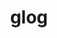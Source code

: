 ---
title: "glog"
layout: cache
categories: [package, develop]
meta: {"compilers": ["gcc@11.4.0", "gcc@13.2.0"], "num_specs": 103, "num_specs_by_stack": {"e4s": 6, "ml-linux-x86_64-rocm": 32, "root": 103}, "oss": ["ubuntu22.04", "ubuntu24.04"], "platforms": ["linux"], "stacks": ["e4s", "ml-linux-x86_64-rocm", "root"], "targets": ["x86_64_v3"], "versions": ["0.7.1"]}
spec_details: [{"compiler": "gcc@11.4.0", "hash": "2du2ira265z4fzswfrqa7br3hon2z2rv", "os": "ubuntu22.04", "platform": "linux", "size": "-", "stacks": ["e4s", "root"], "target": "x86_64_v3", "variants": ["build_system=cmake", "build_type=Release", "generator=make", "~ipo"], "versions": ["0.7.1"]}, {"compiler": "gcc@11.4.0", "hash": "333z4rrctejqha76efknwci2pyupxnpm", "os": "ubuntu22.04", "platform": "linux", "size": "-", "stacks": ["root"], "target": "x86_64_v3", "variants": ["build_system=cmake", "build_type=Release", "generator=make", "~ipo"], "versions": ["0.7.1"]}, {"compiler": "gcc@11.4.0", "hash": "3a3lfepcyoqlag4ihao5e7ij7m77426z", "os": "ubuntu22.04", "platform": "linux", "size": "-", "stacks": ["root"], "target": "x86_64_v3", "variants": ["build_system=cmake", "build_type=Release", "generator=make", "~ipo"], "versions": ["0.7.1"]}, {"compiler": "gcc@11.4.0", "hash": "3kejhyzatuwnd6wcg4axigvajr6ho4ay", "os": "ubuntu22.04", "platform": "linux", "size": "-", "stacks": ["root"], "target": "x86_64_v3", "variants": ["build_system=cmake", "build_type=Release", "generator=make", "~ipo"], "versions": ["0.7.1"]}, {"compiler": "gcc@11.4.0", "hash": "3r62v4wda2xaeo757ldqee3f2ikb4rta", "os": "ubuntu22.04", "platform": "linux", "size": "-", "stacks": ["root"], "target": "x86_64_v3", "variants": ["build_system=cmake", "build_type=Release", "generator=make", "~ipo"], "versions": ["0.7.1"]}, {"compiler": "gcc@11.4.0", "hash": "4gnbsuyw434blkhlcbumfmouhakyhpia", "os": "ubuntu22.04", "platform": "linux", "size": "-", "stacks": ["e4s", "root"], "target": "x86_64_v3", "variants": ["build_system=cmake", "build_type=Release", "generator=make", "~ipo"], "versions": ["0.7.1"]}, {"compiler": "gcc@13.2.0", "hash": "4hfu5v2se5gsd2vwam5hvwuaekekst5g", "os": "ubuntu24.04", "platform": "linux", "size": "-", "stacks": ["ml-linux-x86_64-rocm", "root"], "target": "x86_64_v3", "variants": ["build_system=cmake", "build_type=Release", "generator=make", "~ipo"], "versions": ["0.7.1"]}, {"compiler": "gcc@11.4.0", "hash": "4qqindbyz42aypr75fryhzubd73lwjsy", "os": "ubuntu22.04", "platform": "linux", "size": "-", "stacks": ["root"], "target": "x86_64_v3", "variants": ["build_system=cmake", "build_type=Release", "generator=make", "~ipo"], "versions": ["0.7.1"]}, {"compiler": "gcc@11.4.0", "hash": "4uqq5akextf4t4gp6fht3srrfpshm3ya", "os": "ubuntu22.04", "platform": "linux", "size": "-", "stacks": ["root"], "target": "x86_64_v3", "variants": ["build_system=cmake", "build_type=Release", "generator=make", "~ipo"], "versions": ["0.7.1"]}, {"compiler": "gcc@11.4.0", "hash": "52glwmnz57wqc66eefvablxj6542g453", "os": "ubuntu22.04", "platform": "linux", "size": "-", "stacks": ["root"], "target": "x86_64_v3", "variants": ["build_system=cmake", "build_type=Release", "generator=make", "~ipo"], "versions": ["0.7.1"]}, {"compiler": "gcc@11.4.0", "hash": "55junjby6nsyuoehngkmuxueaz3mzfm6", "os": "ubuntu22.04", "platform": "linux", "size": "-", "stacks": ["root"], "target": "x86_64_v3", "variants": ["build_system=cmake", "build_type=Release", "generator=make", "~ipo"], "versions": ["0.7.1"]}, {"compiler": "gcc@11.4.0", "hash": "5hvtxfatao6cl7w7lvyha5lojxh56qmr", "os": "ubuntu22.04", "platform": "linux", "size": "-", "stacks": ["root"], "target": "x86_64_v3", "variants": ["build_system=cmake", "build_type=Release", "generator=make", "~ipo"], "versions": ["0.7.1"]}, {"compiler": "gcc@11.4.0", "hash": "5j35rep6f5e3tfhifguu4xmlw4vzjltf", "os": "ubuntu22.04", "platform": "linux", "size": "-", "stacks": ["root"], "target": "x86_64_v3", "variants": ["build_system=cmake", "build_type=Release", "generator=make", "~ipo"], "versions": ["0.7.1"]}, {"compiler": "gcc@11.4.0", "hash": "5kx6qerxeppzxpzixuv7rg5sc4uf4lax", "os": "ubuntu22.04", "platform": "linux", "size": "-", "stacks": ["root"], "target": "x86_64_v3", "variants": ["build_system=cmake", "build_type=Release", "generator=make", "~ipo"], "versions": ["0.7.1"]}, {"compiler": "gcc@13.2.0", "hash": "5qeibwatqpxiwbzhelqvqy3kxdoiovzm", "os": "ubuntu24.04", "platform": "linux", "size": "-", "stacks": ["ml-linux-x86_64-rocm", "root"], "target": "x86_64_v3", "variants": ["build_system=cmake", "build_type=Release", "generator=make", "~ipo"], "versions": ["0.7.1"]}, {"compiler": "gcc@11.4.0", "hash": "6hzgfsgtqcoc2gvoh26mqivhs3xqizb6", "os": "ubuntu22.04", "platform": "linux", "size": "-", "stacks": ["root"], "target": "x86_64_v3", "variants": ["build_system=cmake", "build_type=Release", "generator=make", "~ipo"], "versions": ["0.7.1"]}, {"compiler": "gcc@13.2.0", "hash": "6v4osv46cbwmnnfkvcqnyomaofmqyh3e", "os": "ubuntu24.04", "platform": "linux", "size": "-", "stacks": ["ml-linux-x86_64-rocm", "root"], "target": "x86_64_v3", "variants": ["build_system=cmake", "build_type=Release", "generator=make", "~ipo"], "versions": ["0.7.1"]}, {"compiler": "gcc@13.2.0", "hash": "6wmw7ktrrwnkgfkztoszsnly6m67zf5z", "os": "ubuntu24.04", "platform": "linux", "size": "-", "stacks": ["ml-linux-x86_64-rocm", "root"], "target": "x86_64_v3", "variants": ["build_system=cmake", "build_type=Release", "generator=make", "~ipo"], "versions": ["0.7.1"]}, {"compiler": "gcc@11.4.0", "hash": "7vmie6frqndk2bs647ypiq7mezjlwo2p", "os": "ubuntu22.04", "platform": "linux", "size": "-", "stacks": ["root"], "target": "x86_64_v3", "variants": ["build_system=cmake", "build_type=Release", "generator=make", "~ipo"], "versions": ["0.7.1"]}, {"compiler": "gcc@11.4.0", "hash": "akyzpl6lpr447qzvnnkspduuznqngbz6", "os": "ubuntu22.04", "platform": "linux", "size": "-", "stacks": ["root"], "target": "x86_64_v3", "variants": ["build_system=cmake", "build_type=Release", "generator=make", "~ipo"], "versions": ["0.7.1"]}, {"compiler": "gcc@11.4.0", "hash": "arjldvudn3u6fsryv7gzpyvowvmwzi36", "os": "ubuntu22.04", "platform": "linux", "size": "-", "stacks": ["root"], "target": "x86_64_v3", "variants": ["build_system=cmake", "build_type=Release", "generator=make", "~ipo"], "versions": ["0.7.1"]}, {"compiler": "gcc@13.2.0", "hash": "asjcecu32ah5em4dvctklwbw2m47ujhh", "os": "ubuntu24.04", "platform": "linux", "size": "-", "stacks": ["ml-linux-x86_64-rocm", "root"], "target": "x86_64_v3", "variants": ["build_system=cmake", "build_type=Release", "generator=make", "~ipo"], "versions": ["0.7.1"]}, {"compiler": "gcc@11.4.0", "hash": "b6v5n5a763tgf5vwuewxn3bbbo3uhjbc", "os": "ubuntu22.04", "platform": "linux", "size": "-", "stacks": ["root"], "target": "x86_64_v3", "variants": ["build_system=cmake", "build_type=Release", "generator=make", "~ipo"], "versions": ["0.7.1"]}, {"compiler": "gcc@11.4.0", "hash": "bkfeq2zmvxabednvws6xzp3yuehzcd6n", "os": "ubuntu22.04", "platform": "linux", "size": "-", "stacks": ["root"], "target": "x86_64_v3", "variants": ["build_system=cmake", "build_type=Release", "generator=make", "~ipo"], "versions": ["0.7.1"]}, {"compiler": "gcc@13.2.0", "hash": "bpq7fl2mal34ckw7komtlqhptu267bg3", "os": "ubuntu24.04", "platform": "linux", "size": "-", "stacks": ["ml-linux-x86_64-rocm", "root"], "target": "x86_64_v3", "variants": ["build_system=cmake", "build_type=Release", "generator=make", "~ipo"], "versions": ["0.7.1"]}, {"compiler": "gcc@11.4.0", "hash": "bto45rfza6ctv2mzoztcynianflwc4yk", "os": "ubuntu22.04", "platform": "linux", "size": "-", "stacks": ["root"], "target": "x86_64_v3", "variants": ["build_system=cmake", "build_type=Release", "generator=make", "~ipo"], "versions": ["0.7.1"]}, {"compiler": "gcc@11.4.0", "hash": "bw4pwy3urnd3p7ocn5o7ycj5ezzwjatu", "os": "ubuntu22.04", "platform": "linux", "size": "-", "stacks": ["root"], "target": "x86_64_v3", "variants": ["build_system=cmake", "build_type=Release", "generator=make", "~ipo"], "versions": ["0.7.1"]}, {"compiler": "gcc@13.2.0", "hash": "catfrdup5rzxooholi6dahm7n4u6dvzm", "os": "ubuntu24.04", "platform": "linux", "size": "-", "stacks": ["ml-linux-x86_64-rocm", "root"], "target": "x86_64_v3", "variants": ["build_system=cmake", "build_type=Release", "generator=make", "~ipo"], "versions": ["0.7.1"]}, {"compiler": "gcc@11.4.0", "hash": "d4gksfqowyaxrses7mek645kaualrxeb", "os": "ubuntu22.04", "platform": "linux", "size": "-", "stacks": ["root"], "target": "x86_64_v3", "variants": ["build_system=cmake", "build_type=Release", "generator=make", "~ipo"], "versions": ["0.7.1"]}, {"compiler": "gcc@13.2.0", "hash": "detlvbjfxl3fsq4wntj3j5xk2tzwwung", "os": "ubuntu24.04", "platform": "linux", "size": "-", "stacks": ["ml-linux-x86_64-rocm", "root"], "target": "x86_64_v3", "variants": ["build_system=cmake", "build_type=Release", "generator=make", "~ipo"], "versions": ["0.7.1"]}, {"compiler": "gcc@13.2.0", "hash": "e37zw3trmdu2ftv2tfyl62effbd5i4to", "os": "ubuntu24.04", "platform": "linux", "size": "-", "stacks": ["ml-linux-x86_64-rocm", "root"], "target": "x86_64_v3", "variants": ["build_system=cmake", "build_type=Release", "generator=make", "~ipo"], "versions": ["0.7.1"]}, {"compiler": "gcc@11.4.0", "hash": "ecrdqmljrpjq4j5hddkrjiap6tvcs2dh", "os": "ubuntu22.04", "platform": "linux", "size": "-", "stacks": ["root"], "target": "x86_64_v3", "variants": ["build_system=cmake", "build_type=Release", "generator=make", "~ipo"], "versions": ["0.7.1"]}, {"compiler": "gcc@11.4.0", "hash": "elf2ji4qxwbkpjtoy2yjtzll6qouanai", "os": "ubuntu22.04", "platform": "linux", "size": "-", "stacks": ["root"], "target": "x86_64_v3", "variants": ["build_system=cmake", "build_type=Release", "generator=make", "~ipo"], "versions": ["0.7.1"]}, {"compiler": "gcc@11.4.0", "hash": "elid2f43ydjjdm3nkwai4lugtn4lryc2", "os": "ubuntu22.04", "platform": "linux", "size": "-", "stacks": ["root"], "target": "x86_64_v3", "variants": ["build_system=cmake", "build_type=Release", "generator=make", "~ipo"], "versions": ["0.7.1"]}, {"compiler": "gcc@11.4.0", "hash": "eoryl5kph5u7d4xbat5wuww7df2chdwj", "os": "ubuntu22.04", "platform": "linux", "size": "-", "stacks": ["root"], "target": "x86_64_v3", "variants": ["build_system=cmake", "build_type=Release", "generator=make", "~ipo"], "versions": ["0.7.1"]}, {"compiler": "gcc@13.2.0", "hash": "etuz7xqimxxougeijrjruhmfkyo6d5kc", "os": "ubuntu24.04", "platform": "linux", "size": "-", "stacks": ["ml-linux-x86_64-rocm", "root"], "target": "x86_64_v3", "variants": ["build_system=cmake", "build_type=Release", "generator=make", "~ipo"], "versions": ["0.7.1"]}, {"compiler": "gcc@13.2.0", "hash": "frmtyxzgyvqgtayjnss7lc6tz624wl6g", "os": "ubuntu24.04", "platform": "linux", "size": "-", "stacks": ["ml-linux-x86_64-rocm", "root"], "target": "x86_64_v3", "variants": ["build_system=cmake", "build_type=Release", "generator=make", "~ipo"], "versions": ["0.7.1"]}, {"compiler": "gcc@13.2.0", "hash": "g6q6xyom5hx2qumm4cdq5yuausjbsf7z", "os": "ubuntu24.04", "platform": "linux", "size": "-", "stacks": ["ml-linux-x86_64-rocm", "root"], "target": "x86_64_v3", "variants": ["build_system=cmake", "build_type=Release", "generator=make", "~ipo"], "versions": ["0.7.1"]}, {"compiler": "gcc@11.4.0", "hash": "g7eof4xsut7hedmhvgkfi7nk4qulmuod", "os": "ubuntu22.04", "platform": "linux", "size": "-", "stacks": ["root"], "target": "x86_64_v3", "variants": ["build_system=cmake", "build_type=Release", "generator=make", "~ipo"], "versions": ["0.7.1"]}, {"compiler": "gcc@11.4.0", "hash": "gq3ucuhpb2ln7e3hm5eocweqt2t6wwmj", "os": "ubuntu22.04", "platform": "linux", "size": "-", "stacks": ["root"], "target": "x86_64_v3", "variants": ["build_system=cmake", "build_type=Release", "generator=make", "~ipo"], "versions": ["0.7.1"]}, {"compiler": "gcc@11.4.0", "hash": "gqgzw4z7i2lomearetqb5tqgan7vj4f5", "os": "ubuntu22.04", "platform": "linux", "size": "-", "stacks": ["root"], "target": "x86_64_v3", "variants": ["build_system=cmake", "build_type=Release", "generator=make", "~ipo"], "versions": ["0.7.1"]}, {"compiler": "gcc@11.4.0", "hash": "h3sujnsz2dzvwuprdmpqcp6wtdfeedyk", "os": "ubuntu22.04", "platform": "linux", "size": "-", "stacks": ["root"], "target": "x86_64_v3", "variants": ["build_system=cmake", "build_type=Release", "generator=make", "~ipo"], "versions": ["0.7.1"]}, {"compiler": "gcc@11.4.0", "hash": "hgt3ltnaiq3wn4xqfdz6homincp743ha", "os": "ubuntu22.04", "platform": "linux", "size": "-", "stacks": ["root"], "target": "x86_64_v3", "variants": ["build_system=cmake", "build_type=Release", "generator=make", "~ipo"], "versions": ["0.7.1"]}, {"compiler": "gcc@13.2.0", "hash": "hppzkbmz74bu2eshjhfneasv4ianurxr", "os": "ubuntu24.04", "platform": "linux", "size": "-", "stacks": ["ml-linux-x86_64-rocm", "root"], "target": "x86_64_v3", "variants": ["build_system=cmake", "build_type=Release", "generator=make", "~ipo"], "versions": ["0.7.1"]}, {"compiler": "gcc@11.4.0", "hash": "i6w2b4gfpshrocpczg3s4wzyzxe2migx", "os": "ubuntu22.04", "platform": "linux", "size": "-", "stacks": ["root"], "target": "x86_64_v3", "variants": ["build_system=cmake", "build_type=Release", "generator=make", "~ipo"], "versions": ["0.7.1"]}, {"compiler": "gcc@11.4.0", "hash": "ijdopaf66a2ymrshuimtnalmg4yicqbf", "os": "ubuntu22.04", "platform": "linux", "size": "-", "stacks": ["root"], "target": "x86_64_v3", "variants": ["build_system=cmake", "build_type=Release", "generator=make", "~ipo"], "versions": ["0.7.1"]}, {"compiler": "gcc@11.4.0", "hash": "ir4d3jdpiv4khg7cbnnsh7a3rvzp672y", "os": "ubuntu22.04", "platform": "linux", "size": "-", "stacks": ["root"], "target": "x86_64_v3", "variants": ["build_system=cmake", "build_type=Release", "generator=make", "~ipo"], "versions": ["0.7.1"]}, {"compiler": "gcc@11.4.0", "hash": "izuycgobarb5dbunmr36k67dqarfyn66", "os": "ubuntu22.04", "platform": "linux", "size": "-", "stacks": ["root"], "target": "x86_64_v3", "variants": ["build_system=cmake", "build_type=Release", "generator=make", "~ipo"], "versions": ["0.7.1"]}, {"compiler": "gcc@11.4.0", "hash": "jsgokhytcp3fsi7e5vdtfechw6vf5kjb", "os": "ubuntu22.04", "platform": "linux", "size": "-", "stacks": ["root"], "target": "x86_64_v3", "variants": ["build_system=cmake", "build_type=Release", "generator=make", "~ipo"], "versions": ["0.7.1"]}, {"compiler": "gcc@11.4.0", "hash": "k3kpnzotrkvv7xgdz4ykf4wpgmuzlxn5", "os": "ubuntu22.04", "platform": "linux", "size": "-", "stacks": ["root"], "target": "x86_64_v3", "variants": ["build_system=cmake", "build_type=Release", "generator=make", "~ipo"], "versions": ["0.7.1"]}, {"compiler": "gcc@11.4.0", "hash": "kb6rqltwewx6esops5ckwtykjv6ye2vn", "os": "ubuntu22.04", "platform": "linux", "size": "-", "stacks": ["root"], "target": "x86_64_v3", "variants": ["build_system=cmake", "build_type=Release", "generator=make", "~ipo"], "versions": ["0.7.1"]}, {"compiler": "gcc@13.2.0", "hash": "kdn6pcb5ru5lkaw64e6v5adzgx5mghft", "os": "ubuntu24.04", "platform": "linux", "size": "-", "stacks": ["ml-linux-x86_64-rocm", "root"], "target": "x86_64_v3", "variants": ["build_system=cmake", "build_type=Release", "generator=make", "~ipo"], "versions": ["0.7.1"]}, {"compiler": "gcc@13.2.0", "hash": "l53b2w7nlatvmni7o5xuaf7ov6jefwsd", "os": "ubuntu24.04", "platform": "linux", "size": "-", "stacks": ["ml-linux-x86_64-rocm", "root"], "target": "x86_64_v3", "variants": ["build_system=cmake", "build_type=Release", "generator=make", "~ipo"], "versions": ["0.7.1"]}, {"compiler": "gcc@11.4.0", "hash": "l57vsvqkn45hdg5d3qkwresnaa4m7pyo", "os": "ubuntu22.04", "platform": "linux", "size": "-", "stacks": ["root"], "target": "x86_64_v3", "variants": ["build_system=cmake", "build_type=Release", "generator=make", "~ipo"], "versions": ["0.7.1"]}, {"compiler": "gcc@11.4.0", "hash": "l75hmdm6o4dvhuwkhlfgbucshcl4pyao", "os": "ubuntu22.04", "platform": "linux", "size": "-", "stacks": ["root"], "target": "x86_64_v3", "variants": ["build_system=cmake", "build_type=Release", "generator=make", "~ipo"], "versions": ["0.7.1"]}, {"compiler": "gcc@11.4.0", "hash": "lauvkgpxsw35gdhlspzj7c7hdz7e6xax", "os": "ubuntu22.04", "platform": "linux", "size": "-", "stacks": ["e4s", "root"], "target": "x86_64_v3", "variants": ["build_system=cmake", "build_type=Release", "generator=make", "~ipo"], "versions": ["0.7.1"]}, {"compiler": "gcc@13.2.0", "hash": "lpdltigfe3uiwsjqzxuaeeigjq654niw", "os": "ubuntu24.04", "platform": "linux", "size": "-", "stacks": ["ml-linux-x86_64-rocm", "root"], "target": "x86_64_v3", "variants": ["build_system=cmake", "build_type=Release", "generator=make", "~ipo"], "versions": ["0.7.1"]}, {"compiler": "gcc@11.4.0", "hash": "lrncdixv3abkhw72zx7pmuxijq3cjq2i", "os": "ubuntu22.04", "platform": "linux", "size": "-", "stacks": ["root"], "target": "x86_64_v3", "variants": ["build_system=cmake", "build_type=Release", "generator=make", "~ipo"], "versions": ["0.7.1"]}, {"compiler": "gcc@13.2.0", "hash": "mhycbsfhsmly74dmqsahk3idyxic65oc", "os": "ubuntu24.04", "platform": "linux", "size": "-", "stacks": ["ml-linux-x86_64-rocm", "root"], "target": "x86_64_v3", "variants": ["build_system=cmake", "build_type=Release", "generator=make", "~ipo"], "versions": ["0.7.1"]}, {"compiler": "gcc@11.4.0", "hash": "mmsgxxpzefbmt5ll3i74memwu3t4f5ve", "os": "ubuntu22.04", "platform": "linux", "size": "-", "stacks": ["root"], "target": "x86_64_v3", "variants": ["build_system=cmake", "build_type=Release", "generator=make", "~ipo"], "versions": ["0.7.1"]}, {"compiler": "gcc@13.2.0", "hash": "mpooz5wenfturefkyilzkpyykbz33cgi", "os": "ubuntu24.04", "platform": "linux", "size": "-", "stacks": ["ml-linux-x86_64-rocm", "root"], "target": "x86_64_v3", "variants": ["build_system=cmake", "build_type=Release", "generator=make", "~ipo"], "versions": ["0.7.1"]}, {"compiler": "gcc@11.4.0", "hash": "mz2kb2eivbtglxl44pkisjgcxfcnkq74", "os": "ubuntu22.04", "platform": "linux", "size": "-", "stacks": ["root"], "target": "x86_64_v3", "variants": ["build_system=cmake", "build_type=Release", "generator=make", "~ipo"], "versions": ["0.7.1"]}, {"compiler": "gcc@13.2.0", "hash": "n5uf4pj5veixwknaberplxsutxndzla7", "os": "ubuntu24.04", "platform": "linux", "size": "-", "stacks": ["ml-linux-x86_64-rocm", "root"], "target": "x86_64_v3", "variants": ["build_system=cmake", "build_type=Release", "generator=make", "~ipo"], "versions": ["0.7.1"]}, {"compiler": "gcc@13.2.0", "hash": "n5zb7pdfpk4fjr6g7r67inkkgyqncudt", "os": "ubuntu24.04", "platform": "linux", "size": "-", "stacks": ["ml-linux-x86_64-rocm", "root"], "target": "x86_64_v3", "variants": ["build_system=cmake", "build_type=Release", "generator=make", "~ipo"], "versions": ["0.7.1"]}, {"compiler": "gcc@13.2.0", "hash": "napllhwmus44yr3q5xpxdpf7onjwtnne", "os": "ubuntu24.04", "platform": "linux", "size": "-", "stacks": ["ml-linux-x86_64-rocm", "root"], "target": "x86_64_v3", "variants": ["build_system=cmake", "build_type=Release", "generator=make", "~ipo"], "versions": ["0.7.1"]}, {"compiler": "gcc@11.4.0", "hash": "naqwm43db4ub54xkq3dm6x26lztigfdo", "os": "ubuntu22.04", "platform": "linux", "size": "-", "stacks": ["root"], "target": "x86_64_v3", "variants": ["build_system=cmake", "build_type=Release", "generator=make", "~ipo"], "versions": ["0.7.1"]}, {"compiler": "gcc@11.4.0", "hash": "onrxd6mbz32l5pbozimt3fn5b6ynpxog", "os": "ubuntu22.04", "platform": "linux", "size": "-", "stacks": ["root"], "target": "x86_64_v3", "variants": ["build_system=cmake", "build_type=Release", "generator=make", "~ipo"], "versions": ["0.7.1"]}, {"compiler": "gcc@11.4.0", "hash": "pkandizhgpshcaj4uufxhay7wzvqjcwl", "os": "ubuntu22.04", "platform": "linux", "size": "-", "stacks": ["root"], "target": "x86_64_v3", "variants": ["build_system=cmake", "build_type=Release", "generator=make", "~ipo"], "versions": ["0.7.1"]}, {"compiler": "gcc@11.4.0", "hash": "ptkc6z2m7aq2khnfg4akopmkkjjbov27", "os": "ubuntu22.04", "platform": "linux", "size": "-", "stacks": ["root"], "target": "x86_64_v3", "variants": ["build_system=cmake", "build_type=Release", "generator=make", "~ipo"], "versions": ["0.7.1"]}, {"compiler": "gcc@13.2.0", "hash": "puzjxb5bc7w65vnifc3vekgdacrfytol", "os": "ubuntu24.04", "platform": "linux", "size": "-", "stacks": ["ml-linux-x86_64-rocm", "root"], "target": "x86_64_v3", "variants": ["build_system=cmake", "build_type=Release", "generator=make", "~ipo"], "versions": ["0.7.1"]}, {"compiler": "gcc@13.2.0", "hash": "py3xvdsaqdoks2cencombf5blmvbffrp", "os": "ubuntu24.04", "platform": "linux", "size": "-", "stacks": ["ml-linux-x86_64-rocm", "root"], "target": "x86_64_v3", "variants": ["build_system=cmake", "build_type=Release", "generator=make", "~ipo"], "versions": ["0.7.1"]}, {"compiler": "gcc@11.4.0", "hash": "qfbjcf7osjkxi7vrqeku4ojvc73ooaop", "os": "ubuntu22.04", "platform": "linux", "size": "-", "stacks": ["root"], "target": "x86_64_v3", "variants": ["build_system=cmake", "build_type=Release", "generator=make", "~ipo"], "versions": ["0.7.1"]}, {"compiler": "gcc@11.4.0", "hash": "rjbwqob6fdmk5ccxocxa6szeh7ex5f2p", "os": "ubuntu22.04", "platform": "linux", "size": "-", "stacks": ["root"], "target": "x86_64_v3", "variants": ["build_system=cmake", "build_type=Release", "generator=make", "~ipo"], "versions": ["0.7.1"]}, {"compiler": "gcc@11.4.0", "hash": "rvjcmt752zyreevtyna5zucsyplekkag", "os": "ubuntu22.04", "platform": "linux", "size": "-", "stacks": ["root"], "target": "x86_64_v3", "variants": ["build_system=cmake", "build_type=Release", "generator=make", "~ipo"], "versions": ["0.7.1"]}, {"compiler": "gcc@13.2.0", "hash": "sc6t7b2ivgjw3gezlte5z6ou2eiuzhpw", "os": "ubuntu24.04", "platform": "linux", "size": "-", "stacks": ["ml-linux-x86_64-rocm", "root"], "target": "x86_64_v3", "variants": ["build_system=cmake", "build_type=Release", "generator=make", "~ipo"], "versions": ["0.7.1"]}, {"compiler": "gcc@11.4.0", "hash": "sfgg7rwaovmwsis34u7pknus5ywj3b33", "os": "ubuntu22.04", "platform": "linux", "size": "-", "stacks": ["root"], "target": "x86_64_v3", "variants": ["build_system=cmake", "build_type=Release", "generator=make", "~ipo"], "versions": ["0.7.1"]}, {"compiler": "gcc@11.4.0", "hash": "t4xsoxaqsleyhlfezdtt6ivxv2vkg7ix", "os": "ubuntu22.04", "platform": "linux", "size": "-", "stacks": ["e4s", "root"], "target": "x86_64_v3", "variants": ["build_system=cmake", "build_type=Release", "generator=make", "~ipo"], "versions": ["0.7.1"]}, {"compiler": "gcc@13.2.0", "hash": "t6v5b36wdkp437rcikvynerrsb65n354", "os": "ubuntu24.04", "platform": "linux", "size": "-", "stacks": ["ml-linux-x86_64-rocm", "root"], "target": "x86_64_v3", "variants": ["build_system=cmake", "build_type=Release", "generator=make", "~ipo"], "versions": ["0.7.1"]}, {"compiler": "gcc@11.4.0", "hash": "tm7smtbjlygns4chjrvzgwlb25y7h4rp", "os": "ubuntu22.04", "platform": "linux", "size": "-", "stacks": ["root"], "target": "x86_64_v3", "variants": ["build_system=cmake", "build_type=Release", "generator=make", "~ipo"], "versions": ["0.7.1"]}, {"compiler": "gcc@11.4.0", "hash": "ttwttwezk7jud2wb3ji5uratojadhhvr", "os": "ubuntu22.04", "platform": "linux", "size": "-", "stacks": ["root"], "target": "x86_64_v3", "variants": ["build_system=cmake", "build_type=Release", "generator=make", "~ipo"], "versions": ["0.7.1"]}, {"compiler": "gcc@11.4.0", "hash": "ujfphwr2csuu36fcpklmkxdd6vjdinka", "os": "ubuntu22.04", "platform": "linux", "size": "-", "stacks": ["root"], "target": "x86_64_v3", "variants": ["build_system=cmake", "build_type=Release", "generator=make", "~ipo"], "versions": ["0.7.1"]}, {"compiler": "gcc@13.2.0", "hash": "ulmyswfc6uq3rghocmiljl2w4cydk3mx", "os": "ubuntu24.04", "platform": "linux", "size": "-", "stacks": ["ml-linux-x86_64-rocm", "root"], "target": "x86_64_v3", "variants": ["build_system=cmake", "build_type=Release", "generator=make", "~ipo"], "versions": ["0.7.1"]}, {"compiler": "gcc@11.4.0", "hash": "uv3b2mvh2cxzjdscj4vnjyvji3djkud7", "os": "ubuntu22.04", "platform": "linux", "size": "-", "stacks": ["e4s", "root"], "target": "x86_64_v3", "variants": ["build_system=cmake", "build_type=Release", "generator=make", "~ipo"], "versions": ["0.7.1"]}, {"compiler": "gcc@11.4.0", "hash": "v62ukoaslewwyn42ve5nl5w5xnt4rzr4", "os": "ubuntu22.04", "platform": "linux", "size": "-", "stacks": ["root"], "target": "x86_64_v3", "variants": ["build_system=cmake", "build_type=Release", "generator=make", "~ipo"], "versions": ["0.7.1"]}, {"compiler": "gcc@11.4.0", "hash": "vszsgbauiviupb3o26e5jen3sgmlfhfc", "os": "ubuntu22.04", "platform": "linux", "size": "-", "stacks": ["root"], "target": "x86_64_v3", "variants": ["build_system=cmake", "build_type=Release", "generator=make", "~ipo"], "versions": ["0.7.1"]}, {"compiler": "gcc@13.2.0", "hash": "vvv6y2muqv45c4lsg5yp7wn7bwzgrzui", "os": "ubuntu24.04", "platform": "linux", "size": "-", "stacks": ["ml-linux-x86_64-rocm", "root"], "target": "x86_64_v3", "variants": ["build_system=cmake", "build_type=Release", "generator=make", "~ipo"], "versions": ["0.7.1"]}, {"compiler": "gcc@11.4.0", "hash": "vwdfd2fg5np7anv5nyrngbcaxe3t3zuz", "os": "ubuntu22.04", "platform": "linux", "size": "-", "stacks": ["root"], "target": "x86_64_v3", "variants": ["build_system=cmake", "build_type=Release", "generator=make", "~ipo"], "versions": ["0.7.1"]}, {"compiler": "gcc@11.4.0", "hash": "vzlvjrqxnzmxkpil5f6rmkb5yzsljj3q", "os": "ubuntu22.04", "platform": "linux", "size": "-", "stacks": ["root"], "target": "x86_64_v3", "variants": ["build_system=cmake", "build_type=Release", "generator=make", "~ipo"], "versions": ["0.7.1"]}, {"compiler": "gcc@11.4.0", "hash": "w7t6oxferfvzbuia5ggajz4gj6gxce76", "os": "ubuntu22.04", "platform": "linux", "size": "-", "stacks": ["e4s", "root"], "target": "x86_64_v3", "variants": ["build_system=cmake", "build_type=Release", "generator=make", "~ipo"], "versions": ["0.7.1"]}, {"compiler": "gcc@13.2.0", "hash": "wbdpz3kgb4ylx33ht7l426a47wrkbdk3", "os": "ubuntu24.04", "platform": "linux", "size": "-", "stacks": ["ml-linux-x86_64-rocm", "root"], "target": "x86_64_v3", "variants": ["build_system=cmake", "build_type=Release", "generator=make", "~ipo"], "versions": ["0.7.1"]}, {"compiler": "gcc@13.2.0", "hash": "xcgeoisnkutv7wctpsrjwvcdwo2pr66b", "os": "ubuntu24.04", "platform": "linux", "size": "-", "stacks": ["ml-linux-x86_64-rocm", "root"], "target": "x86_64_v3", "variants": ["build_system=cmake", "build_type=Release", "generator=make", "~ipo"], "versions": ["0.7.1"]}, {"compiler": "gcc@11.4.0", "hash": "xkoegvhk2mrznxvdvll6rvxn5ykjzddu", "os": "ubuntu22.04", "platform": "linux", "size": "-", "stacks": ["root"], "target": "x86_64_v3", "variants": ["build_system=cmake", "build_type=Release", "generator=make", "~ipo"], "versions": ["0.7.1"]}, {"compiler": "gcc@11.4.0", "hash": "y4bg2edcbnd6jaojaumzqe4us22kwfqn", "os": "ubuntu22.04", "platform": "linux", "size": "-", "stacks": ["root"], "target": "x86_64_v3", "variants": ["build_system=cmake", "build_type=Release", "generator=make", "~ipo"], "versions": ["0.7.1"]}, {"compiler": "gcc@11.4.0", "hash": "y7ih2bb72udok4xnutskdur672u6c5sv", "os": "ubuntu22.04", "platform": "linux", "size": "-", "stacks": ["root"], "target": "x86_64_v3", "variants": ["build_system=cmake", "build_type=Release", "generator=make", "~ipo"], "versions": ["0.7.1"]}, {"compiler": "gcc@13.2.0", "hash": "yhkv4nara5q5f4gzjrequpps4cnoxxcw", "os": "ubuntu24.04", "platform": "linux", "size": "-", "stacks": ["ml-linux-x86_64-rocm", "root"], "target": "x86_64_v3", "variants": ["build_system=cmake", "build_type=Release", "generator=make", "~ipo"], "versions": ["0.7.1"]}, {"compiler": "gcc@11.4.0", "hash": "ykhryy767mm7qy5u7i7ikjyapwfeem45", "os": "ubuntu22.04", "platform": "linux", "size": "-", "stacks": ["root"], "target": "x86_64_v3", "variants": ["build_system=cmake", "build_type=Release", "generator=make", "~ipo"], "versions": ["0.7.1"]}, {"compiler": "gcc@11.4.0", "hash": "ys6mbnsvtzx5cdabdfvxjsob2vijq7vu", "os": "ubuntu22.04", "platform": "linux", "size": "-", "stacks": ["root"], "target": "x86_64_v3", "variants": ["build_system=cmake", "build_type=Release", "generator=make", "~ipo"], "versions": ["0.7.1"]}, {"compiler": "gcc@11.4.0", "hash": "yue5p63rk7clj3as55ltkdetjh4w65lp", "os": "ubuntu22.04", "platform": "linux", "size": "-", "stacks": ["root"], "target": "x86_64_v3", "variants": ["build_system=cmake", "build_type=Release", "generator=make", "~ipo"], "versions": ["0.7.1"]}, {"compiler": "gcc@11.4.0", "hash": "ywwzpnh2uhe7s6gn4hrr2icfohob74r7", "os": "ubuntu22.04", "platform": "linux", "size": "-", "stacks": ["root"], "target": "x86_64_v3", "variants": ["build_system=cmake", "build_type=Release", "generator=make", "~ipo"], "versions": ["0.7.1"]}, {"compiler": "gcc@13.2.0", "hash": "yzvvzh7ko7opawzl5zsrcrxp4qznb3hc", "os": "ubuntu24.04", "platform": "linux", "size": "-", "stacks": ["ml-linux-x86_64-rocm", "root"], "target": "x86_64_v3", "variants": ["build_system=cmake", "build_type=Release", "generator=make", "~ipo"], "versions": ["0.7.1"]}, {"compiler": "gcc@11.4.0", "hash": "z2ofc3zzsj6tmomsmaj7ll7gg2kbrpya", "os": "ubuntu22.04", "platform": "linux", "size": "-", "stacks": ["root"], "target": "x86_64_v3", "variants": ["build_system=cmake", "build_type=Release", "generator=make", "~ipo"], "versions": ["0.7.1"]}, {"compiler": "gcc@11.4.0", "hash": "z7oeg22oxt7kym5dgasnqykp2h2g3f5m", "os": "ubuntu22.04", "platform": "linux", "size": "-", "stacks": ["root"], "target": "x86_64_v3", "variants": ["build_system=cmake", "build_type=Release", "generator=make", "~ipo"], "versions": ["0.7.1"]}, {"compiler": "gcc@13.2.0", "hash": "zkz23piqcec73h2pcvttpvxalcrb3ydv", "os": "ubuntu24.04", "platform": "linux", "size": "-", "stacks": ["ml-linux-x86_64-rocm", "root"], "target": "x86_64_v3", "variants": ["build_system=cmake", "build_type=Release", "generator=make", "~ipo"], "versions": ["0.7.1"]}]
---